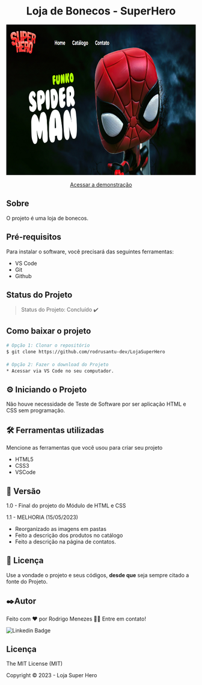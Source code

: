 <h1 align="center">Loja de Bonecos - SuperHero</h1>

<p align="center">
    <img src="images/gitSiteHero.PNG" alt="Logo-SiteHero" width="960" height="400">
</p>

<p align="center">
    <a href="https://rodrusantu-dev.github.io/LojaSuperHero/" target="_blank">Acessar a demonstração</a>
</p>

## Sobre

O projeto é uma loja de bonecos.

## Pré-requisitos

Para instalar o software, você precisará das seguintes ferramentas:

- VS Code
- Git
- Github

## Status do Projeto

> Status do Projeto: Concluído :heavy_check_mark:

## Como baixar o projeto

```bash
# Opção 1: Clonar o repositório
$ git clone https://github.com/rodrusantu-dev/LojaSuperHero

# Opção 2: Fazer o download do Projeto
* Acessar via VS Code no seu computador.

```

## ⚙️ Iniciando o Projeto

Não houve necessidade de Teste de Software por ser aplicação HTML e CSS sem programação.

## 🛠️ Ferramentas utilizadas

Mencione as ferramentas que você usou para criar seu projeto

* HTML5
* CSS3
* VSCode

## 📌 Versão

1.0 - Final do projeto do Módulo de HTML e CSS <br>

1.1 - MELHORIA (15/05/2023) 
* Reorganizado as imagens em pastas 
* Feito a descrição dos produtos no catálogo
* Feito a descrição na página de contatos.

## 📄 Licença

Use a vondade o projeto e seus códigos, **desde que** seja sempre citado a fonte do Projeto.

## ✒️Autor
Feito com ❤️ por Rodrigo Menezes 👋🏽 Entre em contato!

![Linkedin Badge](https://img.shields.io/badge/-Rodrigo-blue?style=flat-square&logo=Linkedin&logoColor=white&link=https://www.linkedin.com/in/rodrigomenezesprogramador/) 

## Licença
The MIT License (MIT)

Copyright ©️ 2023 - Loja Super Hero
